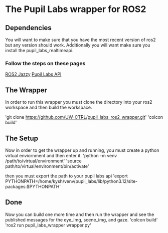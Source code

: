 # The Pupil Labs wrapper for ROS2

## Dependencies
You will want to make sure that you have the most recent version of ros2 but any version should work. Additionally you will want make sure you install the pupil_labs_realtimeapi.

### Follow the steps on these pages 
[ROS2 Jazzy](https://docs.ros.org/en/jazzy/Installation.html)
[Pupil Labs API](https://docs.pupil-labs.com/neon/real-time-api/tutorials/)
## The Wrapper
In order to run this wrapper you must clone the directory into your ros2 workspace and then build the workspace. 

'git clone https://github.com/UW-CTRL/pupil_labs_ros2_wrapper.git'
'colcon build'

## The Setup 
Now in order to get the wrapper up and running, you must create a python virtual enviornment and then enter it.
'python -m venv /path/to/virtual/environment'
'source path/to/virtual/environment/bin/activate'

then you must export the path to your pupil labs api
'export PYTHONPATH=/home/kysh/venv/pupil_labs/lib/python3.12/site-packages:$PYTHONPATH'

## Done 

Now you can build one more time and then run the wrapper and see the published messages for the eye_img, scene_img, and gaze.
'colcon build'
'ros2 run pupil_labs_wrapper wrapper.py'


